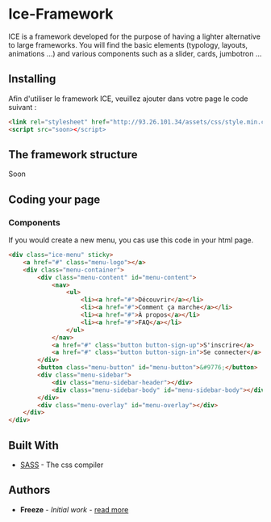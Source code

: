 # Ice-Framework

ICE is a framework developed for the purpose of having a lighter alternative to large frameworks.
You will find the basic elements (typology, layouts, animations ...) and various components such as a slider, cards, jumbotron ...

## Installing

Afin d'utiliser le framework ICE, veuillez ajouter dans votre page le code suivant :
```html
<link rel="stylesheet" href="http://93.26.101.34/assets/css/style.min.css">
<script src="soon></script>
```

## The framework structure

Soon

## Coding your page

### Components
If you would create a new menu, you cas use this code in your html page.
```html
<div class="ice-menu" sticky>
    <a href="#" class="menu-logo"></a>
    <div class="menu-container">
        <div class="menu-content" id="menu-content">
            <nav>
                <ul>
                    <li><a href="#">Découvrir</a></li>
                    <li><a href="#">Comment ça marche</a></li>
                    <li><a href="#">À propos</a></li>
                    <li><a href="#">FAQ</a></li>
                </ul>
            </nav>
            <a href="#" class="button button-sign-up">S'inscrire</a>
            <a href="#" class="button button-sign-in">Se connecter</a>
        </div>
        <button class="menu-button" id="menu-button">&#9776;</button>
        <div class="menu-sidebar">
            <div class="menu-sidebar-header"></div>
            <div class="menu-sidebar-body" id="menu-sidebar-body"></div>
        </div>
        <div class="menu-overlay" id="menu-overlay"></div>
    </div>
</div>
```

## Built With

* [SASS](https://sass-lang.com/) - The css compiler


## Authors

* **Freeze** - *Initial work* - [read more](https://github.com/Freeze455)